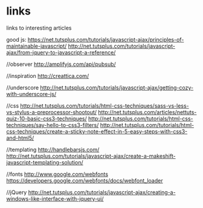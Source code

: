 links
=====

links to interesting articles

good js:
https://net.tutsplus.com/tutorials/javascript-ajax/principles-of-maintainable-javascript/
http://net.tutsplus.com/tutorials/javascript-ajax/from-jquery-to-javascript-a-reference/

//observer
http://amplifyjs.com/api/pubsub/

//inspiration
http://creattica.com/

//underscore
http://net.tutsplus.com/tutorials/javascript-ajax/getting-cozy-with-underscore-js/

//css
http://net.tutsplus.com/tutorials/html-css-techniques/sass-vs-less-vs-stylus-a-preprocessor-shootout/
http://net.tutsplus.com/articles/nettuts-quiz-10-basic-css3-techniques/
http://net.tutsplus.com/tutorials/html-css-techniques/say-hello-to-css3-filters/
http://net.tutsplus.com/tutorials/html-css-techniques/create-a-sticky-note-effect-in-5-easy-steps-with-css3-and-html5/

//templating
http://handlebarsjs.com/
http://net.tutsplus.com/tutorials/javascript-ajax/create-a-makeshift-javascript-templating-solution/

//fonts
http://www.google.com/webfonts
https://developers.google.com/webfonts/docs/webfont_loader

//jQuery
http://net.tutsplus.com/tutorials/javascript-ajax/creating-a-windows-like-interface-with-jquery-ui/